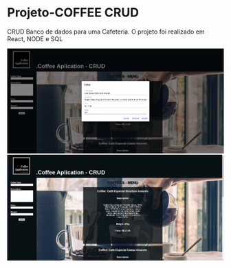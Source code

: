 # Projeto-COFFEE CRUD

CRUD
Banco de dados para uma Cafeteria.
O projeto foi realizado em React, NODE e SQL

<p align="center">
  <img src="./images/CRUD.png" width="600" title="hover text">
  <img src="./images/CRUD1.png" width="600" title="hover text">
</p>
